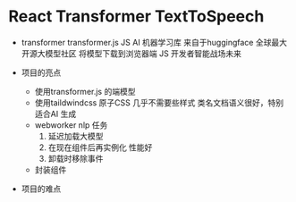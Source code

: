 # React   Transformer TextToSpeech

- transformer
    transformer.js JS AI 机器学习库
    来自于huggingface 全球最大开源大模型社区
    将模型下载到浏览器端  JS 开发者智能战场未来

- 项目的亮点
    - 使用transformer.js 的端模型
    - 使用taildwindcss 原子CSS 几乎不需要些样式
        类名文档语义很好，特别适合AI  生成
    - webworker nlp 任务
        1. 延迟加载大模型
        2. 在现在组件后再实例化 性能好
        3. 卸载时移除事件
    - 封装组件
- 项目的难点
